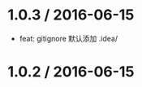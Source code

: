 
1.0.3 / 2016-06-15
==================

  * feat: gitignore 默认添加 .idea/

1.0.2 / 2016-06-15
==================


